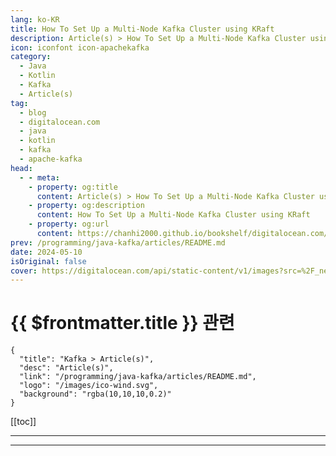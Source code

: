 ```yaml
---
lang: ko-KR
title: How To Set Up a Multi-Node Kafka Cluster using KRaft
description: Article(s) > How To Set Up a Multi-Node Kafka Cluster using KRaft
icon: iconfont icon-apachekafka
category: 
  - Java
  - Kotlin
  - Kafka
  - Article(s)
tag:
  - blog
  - digitalocean.com
  - java
  - kotlin
  - kafka
  - apache-kafka
head:
  - - meta:
    - property: og:title
      content: Article(s) > How To Set Up a Multi-Node Kafka Cluster using KRaft
    - property: og:description
      content: How To Set Up a Multi-Node Kafka Cluster using KRaft
    - property: og:url
      content: https://chanhi2000.github.io/bookshelf/digitalocean.com/how-to-set-up-a-multi-node-kafka-cluster-using-kraft.html
prev: /programming/java-kafka/articles/README.md
date: 2024-05-10
isOriginal: false
cover: https://digitalocean.com/api/static-content/v1/images?src=%2F_next%2Fstatic%2Fmedia%2Fintro-to-cloud.d49bc5f7.jpeg&width=828
---
```


# {{ $frontmatter.title }} 관련

```component VPCard
{
  "title": "Kafka > Article(s)",
  "desc": "Article(s)",
  "link": "/programming/java-kafka/articles/README.md",
  "logo": "/images/ico-wind.svg",
  "background": "rgba(10,10,10,0.2)"
}
```

[[toc]]

---

<SiteInfo
  name="How To Set Up a Multi-Node Kafka Cluster using KRaft | DigitalOcean"
  desc="Learn to create a Kafka cluster with KRaft for scalable, fault-tolerant real-time data processing in this step-by-step tutorial…"
  url="https://digitalocean.com/community/tutorials/how-to-set-up-a-multi-node-kafka-cluster-using-kraft"
  logo="https://digitalocean.com/_next/static/media/favicon.594d6067.ico"
  preview="https://digitalocean.com/api/static-content/v1/images?src=%2F_next%2Fstatic%2Fmedia%2Fintro-to-cloud.d49bc5f7.jpeg&width=828"/>

<!-- TODO: 작성 -->

---

<TagLinks />